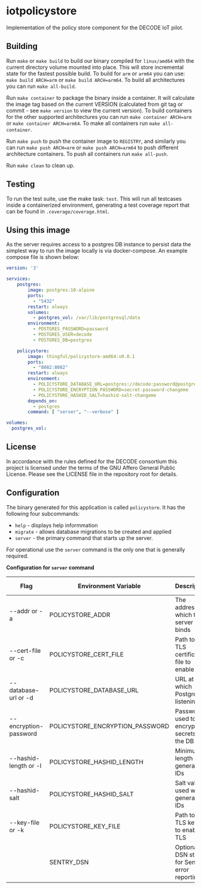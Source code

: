 # iotpolicystore

Implementation of the policy store component for the DECODE IoT pilot.

## Building

Run `make` or `make build` to build our binary compiled for `linux/amd64`
with the current directory volume mounted into place. This will store
incremental state for the fastest possible build. To build for `arm` or
`arm64` you can use: `make build ARCH=arm` or `make build ARCH=arm64`. To
build all architectures you can run `make all-build`.

Run `make container` to package the binary inside a container. It will
calculate the image tag based on the current VERSION (calculated from git tag
or commit - see `make version` to view the current version). To build
containers for the other supported architectures you can run
`make container ARCH=arm` or `make container ARCH=arm64`. To make all
containers run `make all-container`.

Run `make push` to push the container image to `REGISTRY`, and similarly you
can run `make push ARCH=arm` or `make push ARCH=arm64` to push different
architecture containers. To push all containers run `make all-push`.

Run `make clean` to clean up.

## Testing

To run the test suite, use the make task: `test`. This will run all testcases
inside a containerized environment, generating a test coverage report that
can be found in `.coverage/coverage.html`.

## Using this image

As the server requires access to a postgres DB instance to persist data the
simplest way to run the image locally is via docker-compose. An example
compose file is shown below:

```yaml
version: '3'

services:
    postgres:
        image: postgres:10-alpine
        ports:
          - "5432"
        restart: always
        volumes:
          - postgres_vol: /var/lib/postgresql/data
        environment:
          - POSTGRES_PASSWORD=password
          - POSTGRES_USER=decode
          - POSTGRES_DB=postgres

    policystore:
        image: thingful/policystore-amd64:v0.0.1
        ports:
          - "8082:8082"
        restart: always
        environment:
          - POLICYSTORE_DATABASE_URL=postgres://decode:password@postgres:5432/postgres?sslmode=disable
          - POLICYSTORE_ENCRYPTION_PASSWORD=secret-password-changeme
          - POLICYSTORE_HASHID_SALT=hashid-salt-changeme
        depends_on:
          - postgres
        command: [ "server", "--verbose" ]

volumes:
  postgres_vol:
```

## License

In accordance with the rules defined for the DECODE consortium this project
is licensed under the terms of the GNU Affero General Public License. Please
see the LICENSE file in the repository root for details.

## Configuration

The binary generated for this application is called `policystore`. It has the
following four subcommands:

* `help` - displays help informmation
* `migrate` - allows database migrations to be created and applied
* `server` - the primary command that starts up the server.

For operational use the `server` command is the only one that is generally
required.

**Configuration for `server` command**

| Flag                  | Environment Variable            | Description                                    | Default value | Required |
| --------------------- | ------------------------------- | ---------------------------------------------- | ------------- | -------- |
| --addr or -a          | POLICYSTORE_ADDR                | The address to which the server binds          | 0.0.0.0:8082  | No       |
| --cert-file or -c     | POLICYSTORE_CERT_FILE           | Path to a TLS certificate file to enable TLS   |               | No       |
| --database-url or -d  | POLICYSTORE_DATABASE_URL        | URL at which Postgres is listening             |               | Yes      |
| --encryption-password | POLICYSTORE_ENCRYPTION_PASSWORD | Password used to encrypt secrets in the DB     |               | Yes      |
| --hashid-length or -l | POLICYSTORE_HASHID_LENGTH       | Minimum length of generated IDs                | 8             | No       |
| --hashid-salt         | POLICYSTORE_HASHID_SALT         | Salt value used when generating IDs            |               | Yes      |
| --key-file or -k      | POLICYSTORE_KEY_FILE            | Path to a TLS key file to enable TLS           |               | No       |
|                       | SENTRY_DSN                      | Optional DSN string for Sentry error reporting |               | No       |
